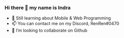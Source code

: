 ### Hi there 👋 my name is Indra

- 🤔 Still learning about Mobile & Web Programming
- 📫 You can contact me on my Discord, RenRen#0470
- 💞️ I’m looking to collaborate on Github

